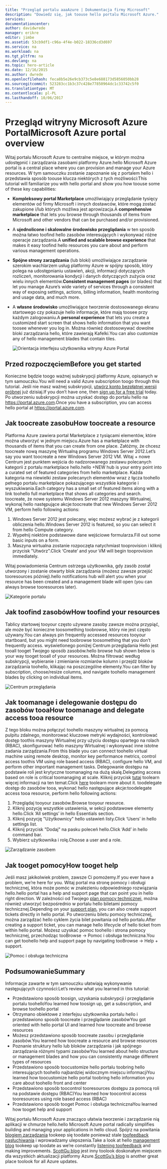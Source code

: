 ```yaml
---
title: "Przegląd portalu aaaAzure | Dokumentacja firmy Microsoft"
description: "Dowiedz się, jak toouse hello portalu Microsoft Azure."
services: 
documentationcenter: 
author: davidwrede
manager: erikre
editor: jimbe
ms.assetid: 53cb9df1-c96a-4f4e-b022-18336cd3d697
ms.service: na
ms.workload: na
ms.tgt_pltfrm: na
ms.devlang: na
ms.topic: hero-article
ms.date: 12/16/2015
ms.author: dwrede
ms.openlocfilehash: feca8b5e26e9cb373c5e8e688173d5856050bb28
ms.sourcegitcommit: 523283cc1b3c37c428e77850964dc1c33742c5f0
ms.translationtype: MT
ms.contentlocale: pl-PL
ms.lasthandoff: 10/06/2017
---
```

# <a name="microsoft-azure-portal-overview"></a><span data-ttu-id="5375f-103">Przegląd witryny Microsoft Azure Portal</span><span class="sxs-lookup"><span data-stu-id="5375f-103">Microsoft Azure portal overview</span></span>
<span data-ttu-id="5375f-104">Witaj portalu Microsoft Azure to centralne miejsce, w którym można udostępnić i zarządzania zasobami platformy Azure.</span><span class="sxs-lookup"><span data-stu-id="5375f-104">hello Microsoft Azure portal is a central place where you can provision and manage your Azure resources.</span></span>  <span data-ttu-id="5375f-105">W tym samouczku zostanie zapoznanie się z portalem hello i przedstawia sposób toouse klucza niektórych z tych możliwości:</span><span class="sxs-lookup"><span data-stu-id="5375f-105">This tutorial will familiarize you with hello portal and show you how toouse some of these key capabilities:</span></span>

* <span data-ttu-id="5375f-106">**Kompleksowy portal Marketplace** umożliwiający przeglądanie tysięcy elementów od firmy Microsoft i innych dostawców, które mogą zostać zakupione i/lub których możliwa jest aprowizacja.</span><span class="sxs-lookup"><span data-stu-id="5375f-106">A **comprehensive marketplace** that lets you browse through thousands of items from Microsoft and other vendors that can be purchased and/or provisioned.</span></span>
* <span data-ttu-id="5375f-107">A **ujednolicone i skalowalne środowisko przeglądania** w ten sposób można łatwo toofind hello zasobów interesujących i wykonywać różne operacje zarządzania.</span><span class="sxs-lookup"><span data-stu-id="5375f-107">A **unified and scalable browse experience** that makes it easy toofind hello resources you care about and perform various management operations.</span></span>
* <span data-ttu-id="5375f-108">**Spójne strony zarządzania** (lub bloki) umożliwiające zarządzanie szerokim wachlarzem usług platformy Azure w spójny sposób, który polega na udostępnianiu ustawień, akcji, informacji dotyczących rozliczeń, monitorowania kondycji i danych dotyczących zużycia oraz wielu innych elementów.</span><span class="sxs-lookup"><span data-stu-id="5375f-108">**Consistent management pages** (or blades) that let you manage Azure’s wide variety of services through a consistent way of exposing settings, actions, billing information, health monitoring and usage data, and much more.</span></span>
* <span data-ttu-id="5375f-109">A **własne środowisko** umożliwiające tworzenie dostosowanego ekranu startowego czy pokazuje hello informacje, które mają toosee przy każdym zalogowaniu.</span><span class="sxs-lookup"><span data-stu-id="5375f-109">A **personal experience** that lets you create a customized start screen that shows hello information that you want toosee whenever you log in.</span></span>  <span data-ttu-id="5375f-110">Można również dostosowywać dowolne bloki zarządzania hello, które zawierają Kafelki.</span><span class="sxs-lookup"><span data-stu-id="5375f-110">You can also customize any of hello management blades that contain tiles.</span></span>
  
  ![Orientacja interfejsu użytkownika witryny Azure Portal][UIOrientation]

## <a name="before-you-get-started"></a><span data-ttu-id="5375f-112">Przed rozpoczęciem</span><span class="sxs-lookup"><span data-stu-id="5375f-112">Before you get started</span></span>
<span data-ttu-id="5375f-113">Konieczne będzie toogo ważnej subskrypcji platformy Azure, opisanych w tym samouczku.</span><span class="sxs-lookup"><span data-stu-id="5375f-113">You will need a valid Azure subscription toogo through this tutorial.</span></span>  <span data-ttu-id="5375f-114">Jeśli nie masz ważnej subskrypcji, [utwórz konto bezpłatnej wersji próbnej](https://azure.microsoft.com/pricing/free-trial/) już dzisiaj.</span><span class="sxs-lookup"><span data-stu-id="5375f-114">If you don’t have one, then [sign up for a free trial](https://azure.microsoft.com/pricing/free-trial/) today.</span></span>  <span data-ttu-id="5375f-115">Po utworzeniu subskrypcji można uzyskać dostęp do portalu hello na <https://portal.azure.com>.</span><span class="sxs-lookup"><span data-stu-id="5375f-115">Once you have a subscription, you can access hello portal at <https://portal.azure.com>.</span></span>

## <a name="how-toocreate-a-resource"></a><span data-ttu-id="5375f-116">Jak toocreate zasobu</span><span class="sxs-lookup"><span data-stu-id="5375f-116">How toocreate a resource</span></span>
<span data-ttu-id="5375f-117">Platforma Azure zawiera portal Marketplace z tysiącami elementów, które można utworzyć w jednym miejscu.</span><span class="sxs-lookup"><span data-stu-id="5375f-117">Azure has a marketplace with thousands of items that you can create from one place.</span></span>  <span data-ttu-id="5375f-118">Załóżmy, że chcesz toocreate nową maszynę Wirtualną programu Windows Server 2012.</span><span class="sxs-lookup"><span data-stu-id="5375f-118">Let’s say you want toocreate a new Windows Server 2012 VM.</span></span>  <span data-ttu-id="5375f-119">Witaj + nowe Centrum jest punktem wejścia do nadzorowanego zestawu polecanych kategorii z portalu marketplace hello.</span><span class="sxs-lookup"><span data-stu-id="5375f-119">hello +NEW hub is your entry point into a curated set of featured categories from hello marketplace.</span></span>  <span data-ttu-id="5375f-120">Każda kategoria ma niewielki zestaw polecanych elementów wraz z łącza toohello pełnego portalu marketplace pokazującego wszystkie kategorie i wyszukiwania.</span><span class="sxs-lookup"><span data-stu-id="5375f-120">Each category has a small set of featured items along with a link toohello full marketplace that shows all categories and search.</span></span> <span data-ttu-id="5375f-121">toocreate, że nowe systemu Windows Server 2012 maszyny Wirtualnej, wykonaj hello następujące akcje:</span><span class="sxs-lookup"><span data-stu-id="5375f-121">toocreate that new Windows Server 2012 VM, perform hello following actions:</span></span>  

1. <span data-ttu-id="5375f-122">Windows Server 2012 jest polecany, więc możesz wybrać je z kategorii obliczenia hello.</span><span class="sxs-lookup"><span data-stu-id="5375f-122">Windows Server 2012 is featured, so you can select it from hello Compute category.</span></span>  
2. <span data-ttu-id="5375f-123">Wypełnij niektóre podstawowe dane wejściowe formularza.</span><span class="sxs-lookup"><span data-stu-id="5375f-123">Fill out some basic inputs on a form.</span></span>
3. <span data-ttu-id="5375f-124">Maszyna wirtualna zostanie rozpoczęta natychmiast tooprovision i kliknij przycisk "Utwórz".</span><span class="sxs-lookup"><span data-stu-id="5375f-124">Click ‘Create’ and your VM will begin tooprovision immediately.</span></span>

<span data-ttu-id="5375f-125">Witaj powiadomienia Centrum ostrzega użytkownika, gdy zasób został utworzony i zostanie otwarty blok zarządzania (możesz zawsze przejść tooresources później).</span><span class="sxs-lookup"><span data-stu-id="5375f-125">hello notifications hub will alert you when your resource has been created and a management blade will open (you can always browse tooresources later).</span></span>

![Kategorie portalu][PortalCategories]

## <a name="how-toofind-your-resources"></a><span data-ttu-id="5375f-127">Jak toofind zasobów</span><span class="sxs-lookup"><span data-stu-id="5375f-127">How toofind your resources</span></span>
<span data-ttu-id="5375f-128">Tablicy startowej tooyour często używane zasoby zawsze można przypiąć, ale może być konieczne toosomething toobrowse, który nie jest często używany.</span><span class="sxs-lookup"><span data-stu-id="5375f-128">You can always pin frequently accessed resources tooyour startboard, but you might need toobrowse toosomething that you don’t frequently access.</span></span>  <span data-ttu-id="5375f-129">wyświetlonego poniżej Centrum przeglądania Hello jest tooall tooget Twojego sposób zasobów.</span><span class="sxs-lookup"><span data-stu-id="5375f-129">hello browse hub shown below is your way tooget tooall of your resources.</span></span>  <span data-ttu-id="5375f-130">Można filtrować według subskrypcji, wybieranie i zmienianie rozmiarów kolumn i przejdź bloków zarządzania toohello, klikając na poszczególne elementy.</span><span class="sxs-lookup"><span data-stu-id="5375f-130">You can filter by subscription, choose/resize columns, and navigate toohello management blades by clicking on individual items.</span></span>

![Centrum przeglądania][BrowseHub]

## <a name="how-toomanage-and-delegate-access-tooa-resource"></a><span data-ttu-id="5375f-132">Jak toomanage i delegowanie dostępu do zasobów tooa</span><span class="sxs-lookup"><span data-stu-id="5375f-132">How toomanage and delegate access tooa resource</span></span>
<span data-ttu-id="5375f-133">Z tego bloku można połączyć toohello maszyny wirtualnej za pomocą pulpitu zdalnego, monitorować kluczowe metryki wydajności, kontrolować dostęp toothis maszyny Wirtualnej przy użyciu dostępu opartego na rolach (RBAC), skonfigurować hello maszyny Wirtualnej i wykonywać inne istotne zadania zarządzania.</span><span class="sxs-lookup"><span data-stu-id="5375f-133">From this blade you can connect toohello virtual machine using remote desktop, monitor key performance metrics, control access toothis VM using role based access (RBAC), configure hello VM, and perform other important management tasks.</span></span>  <span data-ttu-id="5375f-134">Delegowanie dostępu na podstawie roli jest krytyczne toomanaging na dużą skalę.</span><span class="sxs-lookup"><span data-stu-id="5375f-134">Delegating access based on role is critical toomanaging at scale.</span></span>  <span data-ttu-id="5375f-135">Kliknij przycisk [tutaj](active-directory/role-based-access-control-configure.md) toolearn więcej informacji na ten temat.</span><span class="sxs-lookup"><span data-stu-id="5375f-135">Click [here](active-directory/role-based-access-control-configure.md) toolearn more about it.</span></span> <span data-ttu-id="5375f-136">toodelegate dostęp do zasobów tooa, wykonać hello następujące akcje:</span><span class="sxs-lookup"><span data-stu-id="5375f-136">toodelegate access tooa resource, perform hello following actions:</span></span>

1. <span data-ttu-id="5375f-137">Przeglądaj tooyour zasobów.</span><span class="sxs-lookup"><span data-stu-id="5375f-137">Browse tooyour resource.</span></span>
2. <span data-ttu-id="5375f-138">Kliknij pozycję wszystkie ustawienia, w sekcji podstawowe elementy hello.</span><span class="sxs-lookup"><span data-stu-id="5375f-138">Click ‘All settings’ in hello Essentials section.</span></span>
3. <span data-ttu-id="5375f-139">Kliknij pozycję "Użytkownicy" hello ustawień listy.</span><span class="sxs-lookup"><span data-stu-id="5375f-139">Click ‘Users’ in hello settings list.</span></span>
4. <span data-ttu-id="5375f-140">Kliknij przycisk "Dodaj" na pasku poleceń hello.</span><span class="sxs-lookup"><span data-stu-id="5375f-140">Click ‘Add’ in hello command bar.</span></span>
5. <span data-ttu-id="5375f-141">Wybierz użytkownika i rolę.</span><span class="sxs-lookup"><span data-stu-id="5375f-141">Choose a user and a role.</span></span>

![Zarządzanie zasobem][ManageResource]

## <a name="how-tooget-help"></a><span data-ttu-id="5375f-143">Jak tooget pomocy</span><span class="sxs-lookup"><span data-stu-id="5375f-143">How tooget help</span></span>
<span data-ttu-id="5375f-144">Jeśli masz jakikolwiek problem, zawsze Ci pomożemy.</span><span class="sxs-lookup"><span data-stu-id="5375f-144">If you ever have a problem, we’re here for you.</span></span>  <span data-ttu-id="5375f-145">Witaj portal ma stronę pomocy i obsługi technicznej, która może pomóc w znalezieniu odpowiedniego rozwiązania hello.</span><span class="sxs-lookup"><span data-stu-id="5375f-145">hello portal has a help and support page that can point you in hello right direction.</span></span>  <span data-ttu-id="5375f-146">W zależności od Twojego [plan pomocy technicznej](https://azure.microsoft.com/support/plans/), można również utworzyć bezpośrednio w portalu hello biletami pomocy technicznej.</span><span class="sxs-lookup"><span data-stu-id="5375f-146">Depending on your [support plan](https://azure.microsoft.com/support/plans/), you can also create support tickets directly in hello portal.</span></span>  <span data-ttu-id="5375f-147">Po utworzeniu biletu pomocy technicznej, można zarządzać hello cyklem życia bilet powitania od hello portalu.</span><span class="sxs-lookup"><span data-stu-id="5375f-147">After creating a support ticket, you can manage hello lifecycle of hello ticket from within hello portal.</span></span> <span data-ttu-id="5375f-148">Możesz uzyskać pomoc toohello i strona pomocy technicznej, przechodząc tooBrowse -> Pomoc i obsługa techniczna.</span><span class="sxs-lookup"><span data-stu-id="5375f-148">You can get toohello help and support page by navigating tooBrowse -> Help + support.</span></span>  

![Pomoc i obsługa techniczna][HelpSupport]

## <a name="summary"></a><span data-ttu-id="5375f-150">Podsumowanie</span><span class="sxs-lookup"><span data-stu-id="5375f-150">Summary</span></span>
<span data-ttu-id="5375f-151">Informacje zawarte w tym samouczku ułatwiają wykonywanie następujących czynności:</span><span class="sxs-lookup"><span data-stu-id="5375f-151">Let’s review what you learned in this tutorial:</span></span>

* <span data-ttu-id="5375f-152">Przedstawiono sposób toosign, uzyskania subskrypcji i przeglądanie portalu toohello</span><span class="sxs-lookup"><span data-stu-id="5375f-152">You learned how toosign up, get a subscription, and browse toohello portal</span></span>
* <span data-ttu-id="5375f-153">Otrzymano obiektowe z interfejsu użytkownika portalu hello i przedstawiono sposób toocreate i przeglądanie zasobów</span><span class="sxs-lookup"><span data-stu-id="5375f-153">You got oriented with hello portal UI and learned how toocreate and browse resources</span></span>
* <span data-ttu-id="5375f-154">Możesz przedstawiono sposób toocreate zasobu i przeglądanie zasobów.</span><span class="sxs-lookup"><span data-stu-id="5375f-154">You learned how toocreate a resource and browse resources</span></span>
* <span data-ttu-id="5375f-155">Poznanie struktury hello lub bloków zarządzania i jak spójnego zarządzania różnymi typami zasobów</span><span class="sxs-lookup"><span data-stu-id="5375f-155">You learned about hello structure or management blades and how you can consistently manage different types of resources</span></span>
* <span data-ttu-id="5375f-156">Przedstawiono sposób toocustomize hello portalu toobring hello interesujących toohello najbardziej widocznym miejscu informacji</span><span class="sxs-lookup"><span data-stu-id="5375f-156">You learned how toocustomize hello portal toobring hello information you care about toohello front and center</span></span>
* <span data-ttu-id="5375f-157">Przedstawiono sposób toocontrol tooresources dostępu za pomocą roli na podstawie dostępu (RBAC)</span><span class="sxs-lookup"><span data-stu-id="5375f-157">You learned how toocontrol access tooresources using role based access (RBAC)</span></span>
* <span data-ttu-id="5375f-158">Przedstawiono sposób tooget Pomoc i obsługa techniczna</span><span class="sxs-lookup"><span data-stu-id="5375f-158">You learned how tooget help and support</span></span>

<span data-ttu-id="5375f-159">Witaj portalu Microsoft Azure znacząco ułatwia tworzenie i zarządzanie nią aplikacji w chmurze hello.</span><span class="sxs-lookup"><span data-stu-id="5375f-159">hello Microsoft Azure portal radically simplifies building and managing your applications in hello cloud.</span></span>  <span data-ttu-id="5375f-160">Spójrz na powitania [blogiem zarządzania](https://azure.microsoft.com/blog/topics/management/) tookeep się toodate ponieważ stale [toofeedback nasłuchiwania](https://feedback.azure.com/forums/223579-azure-preview-portal/) i wprowadzamy ulepszenia.</span><span class="sxs-lookup"><span data-stu-id="5375f-160">Take a look at hello [management blog](https://azure.microsoft.com/blog/topics/management/) tookeep up toodate as we’re constantly [listening toofeedback](https://feedback.azure.com/forums/223579-azure-preview-portal/) and making improvements.</span></span>  <span data-ttu-id="5375f-161">[ScottGu blog](http://weblogs.asp.net/scottgu) jest inny toolook doskonałym miejscem dla wszystkich aktualizacji platformy Azure.</span><span class="sxs-lookup"><span data-stu-id="5375f-161">[ScottGu’s blog](http://weblogs.asp.net/scottgu) is another great place toolook for all Azure updates.</span></span>

[UIOrientation]: ./media/azure-portal-how-to-use/azure_portal_1.png
[PortalCategories]: ./media/azure-portal-how-to-use/azure_portal_2.png
[BrowseHub]: ./media/azure-portal-how-to-use/azure_portal_3.png
[ManageResource]: ./media/azure-portal-how-to-use/azure_portal_4.png
[CustomizeBlades]: ./media/azure-portal-how-to-use/azure_portal_5.png
[HelpSupport]: ./media/azure-portal-how-to-use/azure_portal_6.png
